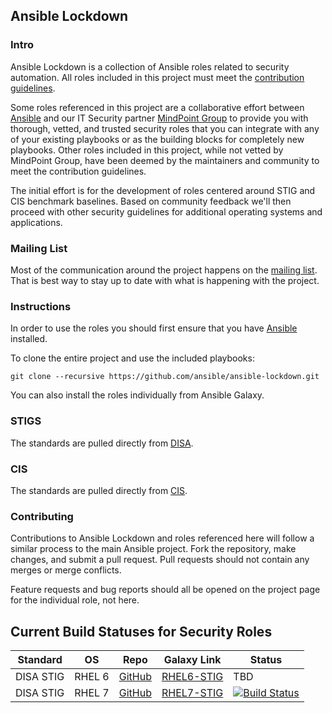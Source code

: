 Ansible Lockdown
----------------


### Intro ###

Ansible Lockdown is a collection of Ansible roles related to security automation. All roles included in this project must meet the [contribution guidelines](CONTRIBUTING.md).

Some roles referenced in this project are a collaborative effort between [Ansible][ansible] and our IT Security partner [MindPoint Group][mpg] to provide you with thorough, vetted, and trusted security roles that you can integrate with any of your existing playbooks or as the building blocks for completely new playbooks. Other roles included in this project, while not vetted by MindPoint Group, have been deemed by the maintainers and community to meet the contribution guidelines.

The initial effort is for the development of roles centered around STIG and CIS benchmark baselines. Based on community feedback we'll then proceed with other security guidelines for additional operating systems and applications.

### Mailing List ###
Most of the communication around the project happens on the [mailing list](https://groups.google.com/forum/#!forum/ansible-lockdown). That is best way to stay up to date with what is happening with the project.



### Instructions ###

In order to use the roles you should first ensure that you have [Ansible][ansible-docs] installed.

To clone the entire project and use the included playbooks:

    git clone --recursive https://github.com/ansible/ansible-lockdown.git

You can also install the roles individually from Ansible Galaxy.


### STIGS ###

The standards are pulled directly from [DISA].


### CIS ###

The standards are pulled directly from [CIS].


### Contributing ###

Contributions to Ansible Lockdown and roles referenced here will follow a similar process to the main Ansible project. Fork the repository, make changes, and submit a pull request. Pull requests should not contain any merges or merge conflicts.

Feature requests and bug reports should all be opened on the project page for the individual role, not here.


Current Build Statuses for Security Roles
----------------------------------------------------------------------------------------------------


|    Standard  |      OS      |     Repo     |       Galaxy Link        |          Status          |
| -------------|--------------|--------------|--------------------------|--------------------------|
|   DISA STIG  |   RHEL 6 |   [GitHub][0]  |  [RHEL6-STIG][galaxy-rhel6]  |  TBD  |
|   DISA STIG  |   RHEL 7 |   [GitHub][1]  |         [RHEL7-STIG][galaxy-rhel7]              |         [![Build Status](https://travis-ci.org/MindPointGroup/RHEL7-STIG.svg?branch=devel)](https://travis-ci.org/MindPointGroup/RHEL7-STIG)              |



[0]:https://github.com/MindPointGroup/RHEL6-STIG
[1]:https://github.com/MindPointGroup/RHEL7-STIG
[ansible]: http://www.ansible.com/
[mpg]:https://www.mindpointgroup.com/
[DISA]:http://iase.disa.mil/stigs/os/unix-linux/Pages/index.aspx
[CIS]:https://benchmarks.cisecurity.org
[stigma-repo]:https://github.com/defionscode/STIGMA
[openscap]:http://www.open-scap.org/page/Main_Page
[galaxy-rhel6]:https://galaxy.ansible.com/nousdefions/STIG-RHEL6/
[galaxy-rhel7]:https://galaxy.ansible.com/MindPointGroup/RHEL7-STIG
[ansible-docs]:http://docs.ansible.com/
[galaxy-url]:https://galaxy.ansible.com/intro

